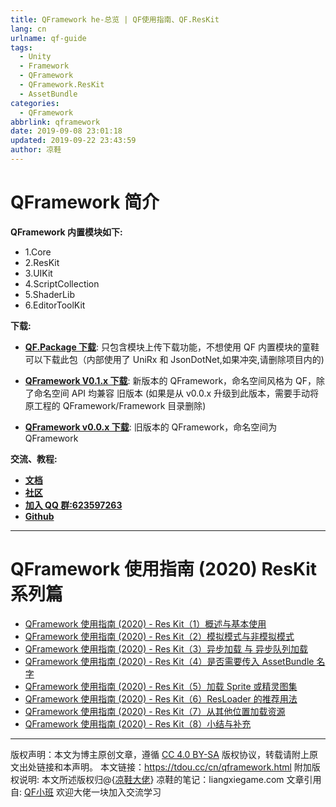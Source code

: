 ```yaml
---
title: QFramework he-总览 | QF使用指南、QF.ResKit
lang: cn
urlname: qf-guide
tags:
  - Unity
  - Framework
  - QFramework
  - QFramework.ResKit
  - AssetBundle
categories:
  - QFramework
abbrlink: qframework
date: 2019-09-08 23:01:18
updated: 2019-09-22 23:43:59
author: 凉鞋
---
```




# QFramework 简介


**QFramework 内置模块如下:**
* 1.Core
* 2.ResKit
* 3.UIKit
* 4.ScriptCollection
* 5.ShaderLib
* 6.EditorToolKit
        

**下载:**

* **[QF.Package 下载](http://master.liangxiegame.com/qf/intro)**: 只包含模块上传下载功能，不想使用 QF 内置模块的童鞋可以下载此包（内部使用了 UniRx 和 JsonDotNet,如果冲突,请删除项目内的)

* **[QFramework V0.1.x 下载](http://master.liangxiegame.com/qf/intro)**: 新版本的 QFramework，命名空间风格为 QF，除了命名空间 API 均兼容 旧版本 (如果是从 v0.0.x 升级到此版本，需要手动将原工程的 QFramework/Framework 目录删除)

* **[QFramework v0.0.x 下载](http://master.liangxiegame.com/qf/intro)**: 旧版本的 QFramework，命名空间为 QFramework


**交流、教程:**
* **[文档](http://master.liangxiegame.com/qf/community)**
* **[社区](http://master.liangxiegame.com/qf/community)**
* **[加入 QQ 群:623597263](//shang.qq.com/wpa/qunwpa?idkey=706b8eef0fff3fe4be9ce27c8702ad7d8cc1bceabe3b7c0430ec9559b3a9ce66)**
* **[Github](https://github.com/liangxiegame/QFramework)**  


--- 

# QFramework 使用指南 (2020) ResKit 系列篇

- [QFramework 使用指南 (2020) - Res Kit（1）概述与基本使用](https://tdou.cc/cn/qf_reskit_01.html)
- [QFramework 使用指南 (2020) - Res Kit（2）模拟模式与非模拟模式](https://tdou.cc/cn/qf_reskit_02.html)
- [QFramework 使用指南 (2020) - Res Kit（3）异步加载 与 异步队列加载](https://tdou.cc/cn/qf_reskit_03.html)
- [QFramework 使用指南 (2020) - Res Kit（4）是否需要传入 AssetBundle 名字](https://tdou.cc/cn/qf_reskit_04.html)
- [QFramework 使用指南 (2020) - Res Kit（5）加载 Sprite 或精灵图集](https://tdou.cc/cn/qf_reskit_05.html)
- [QFramework 使用指南 (2020) - Res Kit（6）ResLoader 的推荐用法](https://tdou.cc/cn/qf_reskit_06.html)
- [QFramework 使用指南 (2020) - Res Kit（7）从其他位置加载资源](https://tdou.cc/cn/qf_reskit_07.html)
- [QFramework 使用指南 (2020) - Res Kit（8）小结与补充](https://tdou.cc/cn/qf_reskit_08.html)




--- 

版权声明：本文为博主原创文章，遵循 [CC 4.0 BY-SA](http://creativecommons.org/licenses/by-sa/4.0/) 版权协议，转载请附上原文出处链接和本声明。
本文链接：https://tdou.cc/cn/qframework.html
附加版权说明: 本文所述版权归@{[凉鞋大佬](https://github.com/liangxiegame)} 凉鞋的笔记：liangxiegame.com
文章引用自: [QF小班](http://master.liangxiegame.com/master/intro) 欢迎大佬一块加入交流学习